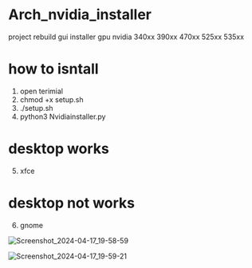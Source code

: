 # Arch_nvidia_installer
project rebuild gui installer gpu nvidia 340xx 390xx 470xx 525xx 535xx
# how to isntall
1. open terimial
2. chmod +x setup.sh
3. ./setup.sh
4. python3 Nvidiainstaller.py

# desktop works
5. xfce
# desktop not works
6. gnome

![Screenshot_2024-04-17_19-58-59](https://github.com/NXZ02/Arch_nvidia_installer/assets/109139829/4631a971-b8b8-4713-9003-9040a6ef8b1b)

![Screenshot_2024-04-17_19-59-21](https://github.com/NXZ02/Arch_nvidia_installer/assets/109139829/7b99d693-c622-4bed-8d72-caf38bf4ca96)
